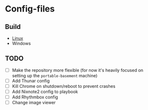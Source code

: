 # Config-files

## Build
- [Linux](https://github.com/proman3419/Config-files/blob/master/setup/linux_setup.sh)
- Windows

## TODO
- [ ] Make the repository more flexible (for now it's heavily focused on setting up the ``portable-basement`` machine)
- [ ] Add Thunar config
- [ ] Kill Chrome on shutdown/reboot to prevent crashes
- [ ] Add Nixnote2 config to playbook
- [ ] Add Rhythmbox config
- [ ] Change image viewer
